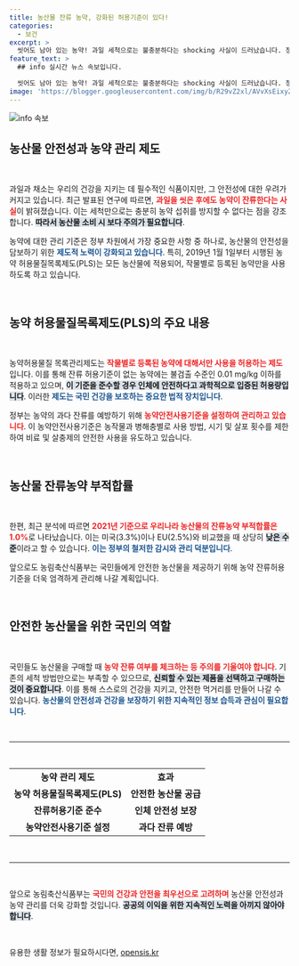 ```yaml
---
title: 농산물 잔류 농약, 강화된 허용기준이 있다!
categories:
  - 보건
excerpt: >
  씻어도 남아 있는 농약! 과일 세척으로는 불충분하다는 shocking 사실이 드러났습니다. 정부의 농약 관리 기준이 안전한 먹거리를 위한 해답일까요? 클릭해 더 알아보세요!
feature_text: >
  ## info 실시간 뉴스 속보입니다.

  씻어도 남아 있는 농약! 과일 세척으로는 불충분하다는 shocking 사실이 드러났습니다. 정부의 농약 관리 기준이 안전한 먹거리를 위한 해답일까요? 클릭해 더 알아보세요!
image: 'https://blogger.googleusercontent.com/img/b/R29vZ2xl/AVvXsEixyZcFfHzMRdzZMjFBmAUKJYCLCGyLL1o632UiGVXcaFdKo_bkvkuCioo0uUKlGfBVcT3P84aROyZIXSBEx3Aw5nCQ3pTgDom1WDC4m8eifvWiAmWEEVb4x6G_l8C0QH225ldMjyaFvpxGEBGNO37VmDTDMHGhJPq73UglMfDca1-0aw/s1600/blogspot.png'
---
```


<p><img src="https://blogger.googleusercontent.com/img/b/R29vZ2xl/AVvXsEixyZcFfHzMRdzZMjFBmAUKJYCLCGyLL1o632UiGVXcaFdKo_bkvkuCioo0uUKlGfBVcT3P84aROyZIXSBEx3Aw5nCQ3pTgDom1WDC4m8eifvWiAmWEEVb4x6G_l8C0QH225ldMjyaFvpxGEBGNO37VmDTDMHGhJPq73UglMfDca1-0aw/s1600/blogspot.png" alt="info 속보" /></p>

<h2 data-ke-size="size26">농산물 안전성과 농약 관리 제도</h2>

<p data-ke-size="size16">&nbsp;</p>

<p>과일과 채소는 우리의 건강을 지키는 데 필수적인 식품이지만, 그 안전성에 대한 우려가 커지고 있습니다. 최근 발표된 연구에 따르면, <b><span style="color: #ee2323;">과일을 씻은 후에도 농약이 잔류한다는 사실</span></b>이 밝혀졌습니다. 이는 세척만으로는 충분히 농약 섭취를 방지할 수 없다는 점을 강조합니다. <b><span style="background-color: #21538527;">따라서 농산물 소비 시 보다 주의가 필요합니다</span></b>. </p>

<p>농약에 대한 관리 기준은 정부 차원에서 가장 중요한 사항 중 하나로, 농산물의 안전성을 담보하기 위한 <b><span style="color: #1a5490;">제도적 노력이 강화되고 있습니다</span></b>. 특히, 2019년 1월 1일부터 시행된 농약 허용물질목록제도(PLS)는 모든 농산물에 적용되어, 작물별로 등록된 농약만을 사용하도록 하고 있습니다. <p data-ke-size="size16">&nbsp;</p></p>

<h2 data-ke-size="size26">농약 허용물질목록제도(PLS)의 주요 내용</h2>

<p data-ke-size="size16">&nbsp;</p>

<p>농약허용물질 목록관리제도는 <b><span style="color: #ee2323;">작물별로 등록된 농약에 대해서만 사용을 허용하는 제도</span></b>입니다. 이를 통해 잔류 허용기준이 없는 농약에는 불검출 수준인 0.01 mg/kg 이하를 적용하고 있으며, <b><span style="background-color: #21538527;">이 기준을 준수할 경우 인체에 안전하다고 과학적으로 입증된 허용량입니다</span></b>. 이러한 <b><span style="color: #1a5490;">제도는 국민 건강을 보호하는 중요한 법적 장치입니다</span></b>. </p>

<p>정부는 농약의 과다 잔류를 예방하기 위해 <b><span style="color: #ee2323;">농약안전사용기준을 설정하여 관리하고 있습니다</span></b>. 이 농약안전사용기준은 농작물과 병해충별로 사용 방법, 시기 및 살포 횟수를 제한하여 비료 및 살충제의 안전한 사용을 유도하고 있습니다. <p data-ke-size="size16">&nbsp;</p></p>

<h2 data-ke-size="size26">농산물 잔류농약 부적합률</h2>

<p data-ke-size="size16">&nbsp;</p>

<p>한편, 최근 분석에 따르면 <b><span style="color: #ee2323;">2021년 기준으로 우리나라 농산물의 잔류농약 부적합률은 1.0%</span></b>로 나타났습니다. 이는 미국(3.3%)이나 EU(2.5%)와 비교했을 때 상당히 <b><span style="background-color: #21538527;">낮은 수준</span></b>이라고 할 수 있습니다. <b><span style="color: #1a5490;">이는 정부의 철저한 감시와 관리 덕분입니다</span></b>. </p>

<p>앞으로도 농림축산식품부는 국민들에게 안전한 농산물을 제공하기 위해 농약 잔류허용기준을 더욱 엄격하게 관리해 나갈 계획입니다. <p data-ke-size="size16">&nbsp;</p></p>

<h2 data-ke-size="size26">안전한 농산물을 위한 국민의 역할</h2>

<p data-ke-size="size16">&nbsp;</p>

<p>국민들도 농산물을 구매할 때 <b><span style="color: #ee2323;">농약 잔류 여부를 체크하는 등 주의를 기울여야 합니다</span></b>. 기존의 세척 방법만으로는 부족할 수 있으므로, <b><span style="background-color: #21538527;">신뢰할 수 있는 제품을 선택하고 구매하는 것이 중요합니다</span></b>. 이를 통해 스스로의 건강을 지키고, 안전한 먹거리를 만들어 나갈 수 있습니다. <b><span style="color: #1a5490;">농산물의 안전성과 건강을 보장하기 위한 지속적인 정보 습득과 관심이 필요합니다</span></b>. </p>

<p data-ke-size="size16">&nbsp;</p>

<hr/>

<p data-ke-size="size16">&nbsp;</p>

<table style="width: 100%;">
    <tr>
        <td style="text-align: center; height: 17px;"><b>농약 관리 제도</b></td>
        <td style="text-align: center; height: 17px;"><b>효과</b></td>
    </tr>
    <tr>
        <td style="text-align: center; height: 17px;"><b>농약 허용물질목록제도(PLS)</b></td>
        <td style="text-align: center; height: 17px;"><b>안전한 농산물 공급</b></td>
    </tr>
    <tr>
        <td style="text-align: center; height: 17px;"><b>잔류허용기준 준수</b></td>
        <td style="text-align: center; height: 17px;"><b>인체 안전성 보장</b></td>
    </tr>
    <tr>
        <td style="text-align: center; height: 17px;"><b>농약안전사용기준 설정</b></td>
        <td style="text-align: center; height: 17px;"><b>과다 잔류 예방</b></td>
    </tr>
</table>

<p data-ke-size="size16">&nbsp;</p>

<hr/> 

<p data-ke-size="size16">&nbsp;</p>

<p>앞으로 농림축산식품부는 <b><span style="color: #ee2323;">국민의 건강과 안전을 최우선으로 고려하며</span></b> 농산물 안전성과 농약 관리를 더욱 강화할 것입니다. <b><span style="background-color: #21538527;">공공의 이익을 위한 지속적인 노력을 아끼지 않아야 합니다</span></b>.</p>

<p data-ke-size="size16">&nbsp;</p>
유용한 생활 정보가 필요하시다면, <a href="https://opensis.kr" rel="dofollow">opensis.kr</a>


